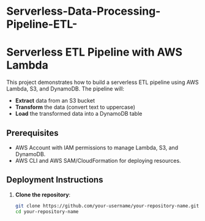 # Serverless-Data-Processing-Pipeline-ETL-
# Serverless ETL Pipeline with AWS Lambda

This project demonstrates how to build a serverless ETL pipeline using AWS Lambda, S3, and DynamoDB. The pipeline will:
- **Extract** data from an S3 bucket
- **Transform** the data (convert text to uppercase)
- **Load** the transformed data into a DynamoDB table

## Prerequisites
- AWS Account with IAM permissions to manage Lambda, S3, and DynamoDB.
- AWS CLI and AWS SAM/CloudFormation for deploying resources.

## Deployment Instructions

1. **Clone the repository**:
   ```bash
   git clone https://github.com/your-username/your-repository-name.git
   cd your-repository-name
